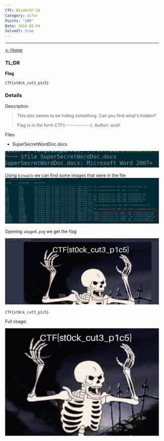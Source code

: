 ```yaml
---
CTF: BSidesSF'24
Category: difor
Points: "100"
Date: 2024-05-04
Solved?: true
---
```

----
[<- Home](../../)
### TL;DR

**Flag**

```
CTF{st0ck_cut3_p1c5}
```

### Details

Description

> This doc seems to be hiding something. Can you find what's hidden?
> 
> Flag is in the form CTF{-----_----_----}.
> Author: ansh 

Files
- SuperSecretWordDoc.docx


![](assets/Pasted%20image%2020240504183221.png)

Using `binwalk` we can find some images that were in the file
![](assets/Pasted%20image%2020240504183750.png)

Opening `image0.png` we get the flag

![](assets/Pasted%20image%2020240504183820.png)

```
CTF{st0ck_cut3_p1c5}
```

Full image:

![](source/image0.png)
